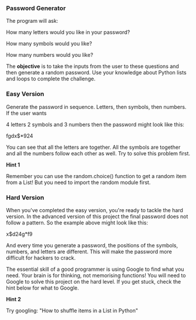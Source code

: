 ### Password Generator 
The program will ask:

How many letters would you like in your password?

How many symbols would you like?

How many numbers would you like?

The **objective** is to take the inputs from the user to these questions and then generate a random password. Use your knowledge about Python lists and loops to complete the challenge.


### Easy Version
Generate the password in sequence. Letters, then symbols, then numbers. If the user wants

4 letters 2 symbols and 3 numbers then the password might look like this:

fgdx$*924

You can see that all the letters are together. All the symbols are together and all the numbers follow each other as well. Try to solve this problem first.

**Hint 1** 

Remember you can use the random.choice() function to get a random item from a List! But you need to import the random module first.

### Hard Version

When you've completed the easy version, you're ready to tackle the hard version. In the advanced version of this project the final password does not follow a pattern. So the example above might look like this:

x$d24g*f9

And every time you generate a password, the positions of the symbols, numbers, and letters are different. This will make the password more difficult for hackers to crack.

The essential skill of a good programmer is using Google to find what you need. Your brain is for thinking, not memorising functions! You will need to Google to solve this project on the hard level. If you get stuck, check the hint below for what to Google.

**Hint 2** 

Try googling: "How to shuffle items in a List in Python"